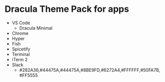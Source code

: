 # Dracula Theme Pack for apps

- VS Code
	- Dracula Minimal
- Chrome
- Hyper
- Fish
- Spicetify
- Terminal
- iTerm 2
- Slack
	- #282A36,#44475A,#44475A,#8BE9FD,#6272A4,#FFFFFF,#50FA7B,#FF5555
